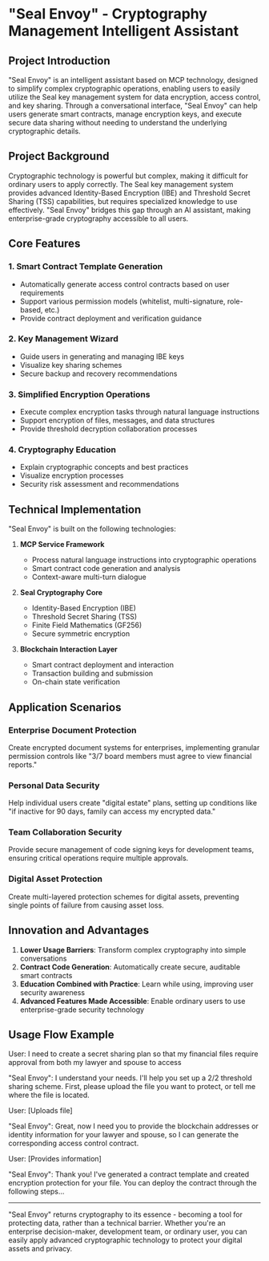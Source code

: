# "Seal Envoy" - Cryptography Management Intelligent Assistant

## Project Introduction

"Seal Envoy" is an intelligent assistant based on MCP technology, designed to simplify complex cryptographic operations, enabling users to easily utilize the Seal key management system for data encryption, access control, and key sharing. Through a conversational interface, "Seal Envoy" can help users generate smart contracts, manage encryption keys, and execute secure data sharing without needing to understand the underlying cryptographic details.

## Project Background

Cryptographic technology is powerful but complex, making it difficult for ordinary users to apply correctly. The Seal key management system provides advanced Identity-Based Encryption (IBE) and Threshold Secret Sharing (TSS) capabilities, but requires specialized knowledge to use effectively. "Seal Envoy" bridges this gap through an AI assistant, making enterprise-grade cryptography accessible to all users.

## Core Features

### 1. Smart Contract Template Generation
- Automatically generate access control contracts based on user requirements
- Support various permission models (whitelist, multi-signature, role-based, etc.)
- Provide contract deployment and verification guidance

### 2. Key Management Wizard
- Guide users in generating and managing IBE keys
- Visualize key sharing schemes
- Secure backup and recovery recommendations

### 3. Simplified Encryption Operations
- Execute complex encryption tasks through natural language instructions
- Support encryption of files, messages, and data structures
- Provide threshold decryption collaboration processes

### 4. Cryptography Education
- Explain cryptographic concepts and best practices
- Visualize encryption processes
- Security risk assessment and recommendations

## Technical Implementation

"Seal Envoy" is built on the following technologies:

1. **MCP Service Framework**
   - Process natural language instructions into cryptographic operations
   - Smart contract code generation and analysis
   - Context-aware multi-turn dialogue

2. **Seal Cryptography Core**
   - Identity-Based Encryption (IBE)
   - Threshold Secret Sharing (TSS)
   - Finite Field Mathematics (GF256)
   - Secure symmetric encryption

3. **Blockchain Interaction Layer**
   - Smart contract deployment and interaction
   - Transaction building and submission
   - On-chain state verification

## Application Scenarios

### Enterprise Document Protection
Create encrypted document systems for enterprises, implementing granular permission controls like "3/7 board members must agree to view financial reports."

### Personal Data Security
Help individual users create "digital estate" plans, setting up conditions like "if inactive for 90 days, family can access my encrypted data."

### Team Collaboration Security
Provide secure management of code signing keys for development teams, ensuring critical operations require multiple approvals.

### Digital Asset Protection
Create multi-layered protection schemes for digital assets, preventing single points of failure from causing asset loss.

## Innovation and Advantages

1. **Lower Usage Barriers**: Transform complex cryptography into simple conversations
2. **Contract Code Generation**: Automatically create secure, auditable smart contracts
3. **Education Combined with Practice**: Learn while using, improving user security awareness
4. **Advanced Features Made Accessible**: Enable ordinary users to use enterprise-grade security technology

## Usage Flow Example

User: I need to create a secret sharing plan so that my financial files require approval from both my lawyer and spouse to access

"Seal Envoy": I understand your needs. I'll help you set up a 2/2 threshold sharing scheme. First, please upload the file you want to protect, or tell me where the file is located.

User: [Uploads file]

"Seal Envoy": Great, now I need you to provide the blockchain addresses or identity information for your lawyer and spouse, so I can generate the corresponding access control contract.

User: [Provides information]

"Seal Envoy": Thank you! I've generated a contract template and created encryption protection for your file. You can deploy the contract through the following steps...

---

"Seal Envoy" returns cryptography to its essence - becoming a tool for protecting data, rather than a technical barrier. Whether you're an enterprise decision-maker, development team, or ordinary user, you can easily apply advanced cryptographic technology to protect your digital assets and privacy.
